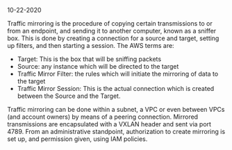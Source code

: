 10-22-2020

Traffic mirroring is the procedure of copying certain transmissions to or from an endpoint, and sending it to another computer, known as a sniffer box. This is done by creating a connection for a source and target, setting up filters, and then starting a session. The AWS terms are:
- Target: This is the box that will be sniffing packets
- Source: any instance which will be directed to the target
- Traffic Mirror Filter: the rules which will initiate the mirroring of data to the target
- Traffic Mirror Session: This is the actual connection which is created between the Source and the Target.

Traffic mirroring can be done within a subnet, a VPC or even between VPCs (and account owners) by means of a peering connection. Mirrored transmissions are encapsulated with a VXLAN header and sent via port 4789. From an administrative standpoint, authorization to create mirroring is set up, and permission given, using IAM policies.
